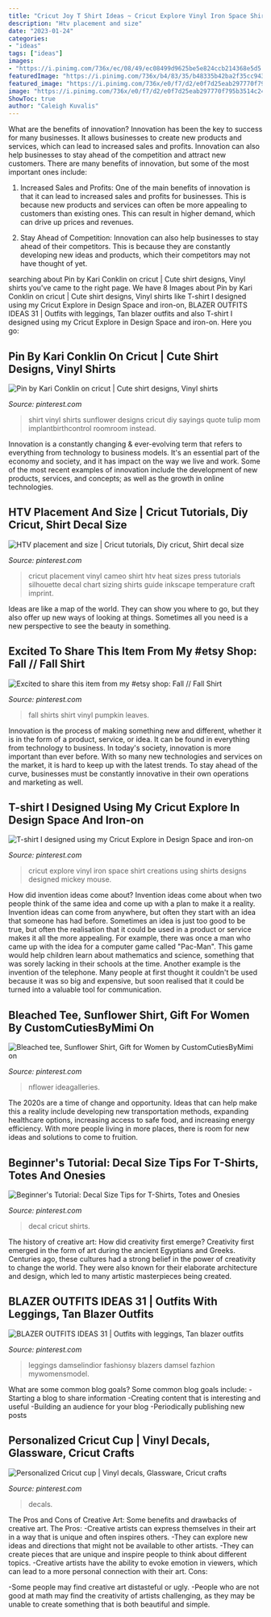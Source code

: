 ```yaml
---
title: "Cricut Joy T Shirt Ideas ~ Cricut Explore Vinyl Iron Space Shirt Creations Using Shirts Designs Designed Mickey Mouse"
description: "Htv placement and size"
date: "2023-01-24"
categories:
- "ideas"
tags: ["ideas"]
images:
- "https://i.pinimg.com/736x/ec/08/49/ec08499d9625be5e824ccb214368e5d5.jpg"
featuredImage: "https://i.pinimg.com/736x/b4/83/35/b48335b42ba2f35cc943f82d801aa031--cricut-explore-vinyls.jpg"
featured_image: "https://i.pinimg.com/736x/e0/f7/d2/e0f7d25eab297770f795b3514c24a496--cups-cricut.jpg"
image: "https://i.pinimg.com/736x/e0/f7/d2/e0f7d25eab297770f795b3514c24a496--cups-cricut.jpg"
ShowToc: true
author: "Caleigh Kuvalis"
---
```



What are the benefits of innovation?
Innovation has been the key to success for many businesses. It allows businesses to create new products and services, which can lead to increased sales and profits. Innovation can also help businesses to stay ahead of the competition and attract new customers.
There are many benefits of innovation, but some of the most important ones include:

1) Increased Sales and Profits: One of the main benefits of innovation is that it can lead to increased sales and profits for businesses. This is because new products and services can often be more appealing to customers than existing ones. This can result in higher demand, which can drive up prices and revenues.

2) Stay Ahead of Competition: Innovation can also help businesses to stay ahead of their competitors. This is because they are constantly developing new ideas and products, which their competitors may not have thought of yet.

	

		
searching about Pin by Kari Conklin on cricut | Cute shirt designs, Vinyl shirts you've came to the right page. We have 8 Images about Pin by Kari Conklin on cricut | Cute shirt designs, Vinyl shirts like T-shirt I designed using my Cricut Explore in Design Space and iron-on, BLAZER OUTFITS IDEAS 31 | Outfits with leggings, Tan blazer outfits and also T-shirt I designed using my Cricut Explore in Design Space and iron-on. Here you go:
		
    
## Pin By Kari Conklin On Cricut | Cute Shirt Designs, Vinyl Shirts

<img loading=lazy src="https://i.pinimg.com/736x/ce/34/93/ce349396f41f5f7abc1d28f47dd51edf.jpg" onerror="this.onerror=null;this.src='https://tse2.mm.bing.net/th?id=OIP.e8DpyRIus3hrCYghMUFtHAHaIb&amp;pid=15.1';" alt="Pin by Kari Conklin on cricut | Cute shirt designs, Vinyl shirts">

_Source: pinterest.com_

>shirt vinyl shirts sunflower designs cricut diy sayings quote tulip mom implantbirthcontrol roomroom instead. 

	

Innovation is a constantly changing & ever-evolving term that refers to everything from technology to business models. It's an essential part of the economy and society, and it has impact on the way we live and work. Some of the most recent examples of innovation include the development of new products, services, and concepts; as well as the growth in online technologies.

    
## HTV Placement And Size | Cricut Tutorials, Diy Cricut, Shirt Decal Size

<img loading=lazy src="https://i.pinimg.com/736x/af/fa/c2/affac2ebc642ee9aed67e1620598f475.jpg" onerror="this.onerror=null;this.src='https://tse1.mm.bing.net/th?id=OIP.hCEy3AFBFu5ldpHak2pB4gHaNK&amp;pid=15.1';" alt="HTV placement and size | Cricut tutorials, Diy cricut, Shirt decal size">

_Source: pinterest.com_

>cricut placement vinyl cameo shirt htv heat sizes press tutorials silhouette decal chart sizing shirts guide inkscape temperature craft imprint. 

	

Ideas are like a map of the world. They can show you where to go, but they also offer up new ways of looking at things. Sometimes all you need is a new perspective to see the beauty in something.

    
## Excited To Share This Item From My #etsy Shop: Fall // Fall Shirt

<img loading=lazy src="https://i.pinimg.com/736x/ec/08/49/ec08499d9625be5e824ccb214368e5d5.jpg" onerror="this.onerror=null;this.src='https://tse4.mm.bing.net/th?id=OIP.ZpaPnQ9UAib0Lj2QoPAStQHaI5&amp;pid=15.1';" alt="Excited to share this item from my #etsy shop: Fall // Fall Shirt">

_Source: pinterest.com_

>fall shirts shirt vinyl pumpkin leaves. 

	

Innovation is the process of making something new and different, whether it is in the form of a product, service, or idea. It can be found in everything from technology to business. In today's society, innovation is more important than ever before. With so many new technologies and services on the market, it is hard to keep up with the latest trends. To stay ahead of the curve, businesses must be constantly innovative in their own operations and marketing as well.

    
## T-shirt I Designed Using My Cricut Explore In Design Space And Iron-on

<img loading=lazy src="https://i.pinimg.com/736x/b4/83/35/b48335b42ba2f35cc943f82d801aa031--cricut-explore-vinyls.jpg" onerror="this.onerror=null;this.src='https://tse1.mm.bing.net/th?id=OIP.map4eyxg590CBD9zKr8jkwHaJ3&amp;pid=15.1';" alt="T-shirt I designed using my Cricut Explore in Design Space and iron-on">

_Source: pinterest.com_

>cricut explore vinyl iron space shirt creations using shirts designs designed mickey mouse. 

	

How did invention ideas come about?
Invention ideas come about when two people think of the same idea and come up with a plan to make it a reality. Invention ideas can come from anywhere, but often they start with an idea that someone has had before. Sometimes an idea is just too good to be true, but often the realisation that it could be used in a product or service makes it all the more appealing. For example, there was once a man who came up with the idea for a computer game called "Pac-Man". This game would help children learn about mathematics and science, something that was sorely lacking in their schools at the time. Another example is the invention of the telephone. Many people at first thought it couldn't be used because it was so big and expensive, but soon realised that it could be turned into a valuable tool for communication.

    
## Bleached Tee, Sunflower Shirt, Gift For Women By CustomCutiesByMimi On

<img loading=lazy src="https://i.pinimg.com/originals/7d/45/fc/7d45fc0cfe97376f9abf04534995ff74.jpg" onerror="this.onerror=null;this.src='https://tse2.mm.bing.net/th?id=OIP.N8p7ZvhTpoXx_ZwWi6EtOQHaJ4&amp;pid=15.1';" alt="Bleached tee, Sunflower Shirt, Gift for Women by CustomCutiesByMimi on">

_Source: pinterest.com_

>nflower ideagalleries. 

	

The 2020s are a time of change and opportunity. Ideas that can help make this a reality include developing new transportation methods, expanding healthcare options, increasing access to safe food, and increasing energy efficiency. With more people living in more places, there is room for new ideas and solutions to come to fruition.

    
## Beginner&#039;s Tutorial: Decal Size Tips For T-Shirts, Totes And Onesies

<img loading=lazy src="https://i.pinimg.com/736x/c6/80/22/c6802262c2ff717b5450db3d1a0bb489.jpg" onerror="this.onerror=null;this.src='https://tse2.mm.bing.net/th?id=OIP.EDjHWjajEPShiYx2nmM13AHaO0&amp;pid=15.1';" alt="Beginner&#039;s Tutorial: Decal Size Tips for T-Shirts, Totes and Onesies">

_Source: pinterest.com_

>decal cricut shirts. 

	

The history of creative art: How did creativity first emerge?
Creativity first emerged in the form of art during the ancient Egyptians and Greeks. Centuries ago, these cultures had a strong belief in the power of creativity to change the world. They were also known for their elaborate architecture and design, which led to many artistic masterpieces being created.

    
## BLAZER OUTFITS IDEAS 31 | Outfits With Leggings, Tan Blazer Outfits

<img loading=lazy src="https://i.pinimg.com/736x/f3/f6/8e/f3f68ec60976411c4f46aae3db259abb.jpg" onerror="this.onerror=null;this.src='https://tse4.mm.bing.net/th?id=OIP.7cYzMBQniUAI0khNjQQhuAHaLH&amp;pid=15.1';" alt="BLAZER OUTFITS IDEAS 31 | Outfits with leggings, Tan blazer outfits">

_Source: pinterest.com_

>leggings damselindior fashionsy blazers damsel fazhion mywomensmodel. 

	

What are some common blog goals?
Some common blog goals include: 
-Starting a blog to share information 
-Creating content that is interesting and useful 
-Building an audience for your blog 
-Periodically publishing new posts

    
## Personalized Cricut Cup | Vinyl Decals, Glassware, Cricut Crafts

<img loading=lazy src="https://i.pinimg.com/736x/e0/f7/d2/e0f7d25eab297770f795b3514c24a496--cups-cricut.jpg" onerror="this.onerror=null;this.src='https://tse2.mm.bing.net/th?id=OIP.2oMxvXTpl5S2IOXq20OkkgHaJ3&amp;pid=15.1';" alt="Personalized Cricut cup | Vinyl decals, Glassware, Cricut crafts">

_Source: pinterest.com_

>decals. 

	

The Pros and Cons of Creative Art: Some benefits and drawbacks of creative art.
The Pros: 
-Creative artists can express themselves in their art in a way that is unique and often inspires others. 
-They can explore new ideas and directions that might not be available to other artists. 
-They can create pieces that are unique and inspire people to think about different topics. 
-Creative artists have the ability to evoke emotion in viewers, which can lead to a more personal connection with their art. 
Cons:


-Some people may find creative art distasteful or ugly. 
-People who are not good at math may find the creativity of artists challenging, as they may be unable to create something that is both beautiful and simple.

